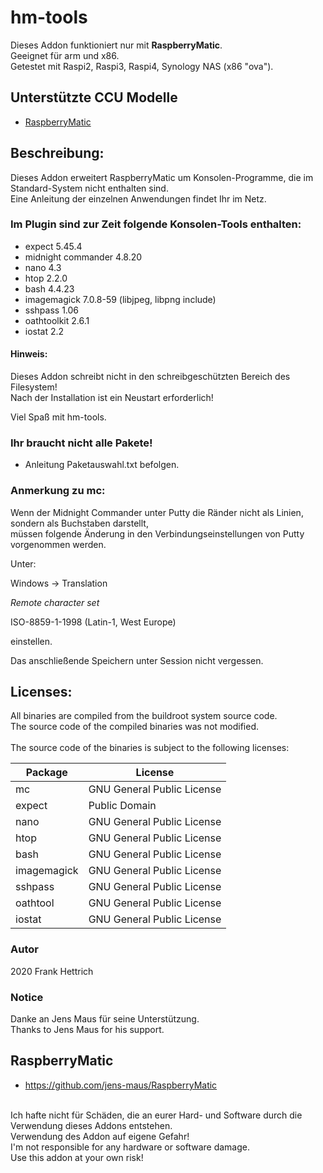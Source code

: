 ﻿# hm-tools

Dieses Addon funktioniert nur mit <B>RaspberryMatic</B>.<br>
Geeignet für arm und x86.<br>
Getestet mit Raspi2, Raspi3, Raspi4, Synology NAS (x86 "ova").

## Unterstützte CCU Modelle
* [RaspberryMatic](http://homematic-forum.de/forum/viewtopic.php?f=56&t=26917)

## Beschreibung:
Dieses Addon erweitert RaspberryMatic um Konsolen-Programme, die im Standard-System nicht enthalten sind.<br>
Eine Anleitung der einzelnen Anwendungen findet Ihr im Netz.<br>

### Im Plugin sind zur Zeit folgende Konsolen-Tools enthalten:

* expect 5.45.4
* midnight commander 4.8.20
* nano 4.3
* htop 2.2.0
* bash 4.4.23
* imagemagick 7.0.8-59 (libjpeg, libpng include)
* sshpass 1.06
* oathtoolkit 2.6.1
* iostat 2.2

#### Hinweis:
Dieses Addon schreibt nicht in den schreibgeschützten Bereich des Filesystem!<br>
Nach der Installation ist ein Neustart erforderlich!<br>

Viel Spaß mit hm-tools.

### Ihr braucht nicht alle Pakete!

* Anleitung Paketauswahl.txt befolgen.

### Anmerkung zu mc:
Wenn der Midnight Commander unter Putty die Ränder nicht als Linien, sondern als Buchstaben darstellt,<br>
müssen folgende Änderung in den Verbindungseinstellungen von Putty vorgenommen werden.<br>

Unter:

Windows -> Translation

*Remote character set*

ISO-8859-1-1998 (Latin-1, West Europe)

einstellen.

Das anschließende Speichern unter Session nicht vergessen.

## Licenses:
All binaries are compiled from the buildroot system source code.<br>
The source code of the compiled binaries was not modified.<br>
<br>
The source code of the binaries is subject to the following licenses:<br>

| Package | License |
| ------------- | ------------- |
| mc | GNU General Public License |
| expect | Public Domain |
| nano | GNU General Public License |
| htop | GNU General Public License |
| bash | GNU General Public License |
| imagemagick | GNU General Public License |
| sshpass | GNU General Public License |
| oathtool | GNU General Public License |
| iostat | GNU General Public License |

### Autor
2020 Frank Hettrich

### Notice
Danke an Jens Maus für seine Unterstützung.<br>
Thanks to Jens Maus for his support.

## RaspberryMatic
* https://github.com/jens-maus/RaspberryMatic<br>
<br>
Ich hafte nicht für Schäden, die an eurer Hard- und Software
durch die Verwendung dieses Addons entstehen.<br>
Verwendung des Addon auf eigene Gefahr!<br>
I'm not responsible for any hardware or software damage.<br>
Use this addon at your own risk!
